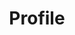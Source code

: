 ---
layout: article
title: Profile
key: page-about
show_title: false
header:
  theme: dark
  background: 'linear-gradient(135deg, rgb(34, 139, 87), rgb(139, 34, 139))'
article_header:
  type: overlay
  theme: dark
  background_color: '#203028'
  background_image:
    gradient: 'linear-gradient(135deg, rgba(34, 139, 87 , .4), rgba(139, 34, 139, .4))'
    src: https://cdn.livekindly.co/wp-content/uploads/2018/09/18-EC-0712-Grow-Room-Editorial-2-2-Cropped-1.jpg
---